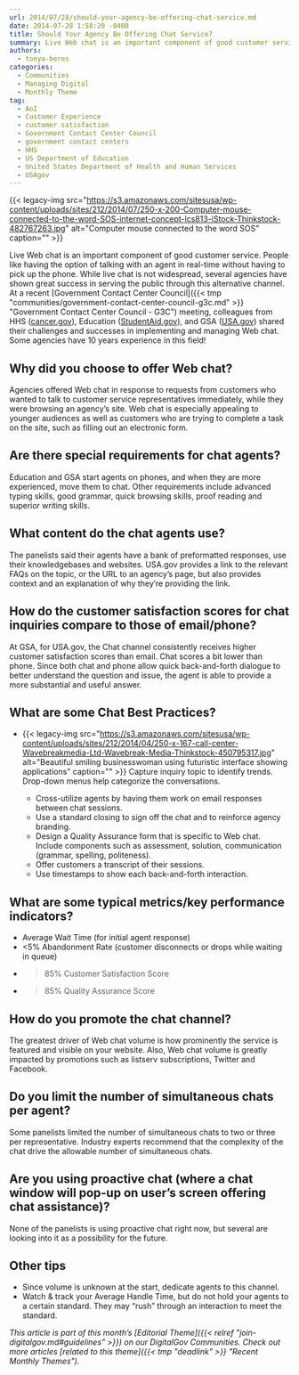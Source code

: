 ```yaml
---
url: 2014/07/28/should-your-agency-be-offering-chat-service.md
date: 2014-07-28 1:58:20 -0400
title: Should Your Agency Be Offering Chat Service?
summary: Live Web chat is an important component of good customer service. People like having the option of talking with an agent in real-time without having to pick up the phone. While live chat is not widespread, several agencies have shown great success in serving the public through this alternative channel. At a recent Government Contact
authors:
  - tonya-beres
categories:
  - Communities
  - Managing Digital
  - Monthly Theme
tag:
  - AoI
  - Customer Experience
  - customer satisfaction
  - Government Contact Center Council
  - government contact centers
  - HHS
  - US Department of Education
  - United States Department of Health and Human Services
  - USAgov
---
```


{{< legacy-img src="https://s3.amazonaws.com/sitesusa/wp-content/uploads/sites/212/2014/07/250-x-200-Computer-mouse-connected-to-the-word-SOS-internet-concept-lcs813-iStock-Thinkstock-482767263.jpg" alt="Computer mouse connected to the word SOS" caption="" >}}

Live Web chat is an important component of good customer service. People like having the option of talking with an agent in real-time without having to pick up the phone. While live chat is not widespread, several agencies have shown great success in serving the public through this alternative channel. At a recent [Government Contact Center Council]({{< tmp "communities/government-contact-center-council-g3c.md" >}} "Government Contact Center Council - G3C") meeting, colleagues from HHS ([cancer.gov](http://www.cancer.gov/)), Education ([StudentAid.gov](https://studentaid.ed.gov/)), and GSA ([USA.gov](http://www.usa.gov/)) shared their challenges and successes in implementing and managing Web chat. Some agencies have 10 years experience in this field!

## Why did you choose to offer Web chat?

Agencies offered Web chat in response to requests from customers who wanted to talk to customer service representatives immediately, while they were browsing an agency’s site. Web chat is especially appealing to younger audiences as well as customers who are trying to complete a task on the site, such as filling out an electronic form.

## Are there special requirements for chat agents?

Education and GSA start agents on phones, and when they are more experienced, move them to chat. Other requirements include advanced typing skills, good grammar, quick browsing skills, proof reading and superior writing skills.

## What content do the chat agents use?

The panelists said their agents have a bank of preformatted responses, use their knowledgebases and websites. USA.gov provides a link to the relevant FAQs on the topic, or the URL to an agency’s page, but also provides context and an explanation of why they’re providing the link.

## How do the customer satisfaction scores for chat inquiries compare to those of email/phone?

At GSA, for USA.gov, the Chat channel consistently receives higher customer satisfaction scores than email. Chat scores a bit lower than phone. Since both chat and phone allow quick back-and-forth dialogue to better understand the question and issue, the agent is able to provide a more substantial and useful answer.

## What are some Chat Best Practices?

  * {{< legacy-img src="https://s3.amazonaws.com/sitesusa/wp-content/uploads/sites/212/2014/04/250-x-167-call-center-Wavebreakmedia-Ltd-Wavebreak-Media-Thinkstock-450795317.jpg" alt="Beautiful smiling businesswoman using futuristic interface showing applications" caption="" >}}
    Capture inquiry topic to identify trends. Drop-down menus help categorize the conversations.</li>

      * Cross-utilize agents by having them work on email responses between chat sessions.
      * Use a standard closing to sign off the chat and to reinforce agency branding.
      * Design a Quality Assurance form that is specific to Web chat. Include components such as assessment, solution, communication (grammar, spelling, politeness).
      * Offer customers a transcript of their sessions.
      * Use timestamps to show each back-and-forth interaction.</ul>

    ## What are some typical metrics/key performance indicators?

      * Average Wait Time (for initial agent response)
      * <5% Abandonment Rate (customer disconnects or drops while waiting in queue)
      * >85% Customer Satisfaction Score
      * >85% Quality Assurance Score

    ## How do you promote the chat channel?

    The greatest driver of Web chat volume is how prominently the service is featured and visible on your website. Also, Web chat volume is greatly impacted by promotions such as listserv subscriptions, Twitter and Facebook.

    ## Do you limit the number of simultaneous chats per agent?

    Some panelists limited the number of simultaneous chats to two or three per representative. Industry experts recommend that the complexity of the chat drive the allowable number of simultaneous chats.

    ## Are you using proactive chat (where a chat window will pop-up on user’s screen offering chat assistance)?

    None of the panelists is using proactive chat right now, but several are looking into it as a possibility for the future.

    ## Other tips

      * Since volume is unknown at the start, dedicate agents to this channel.
      * Watch & track your Average Handle Time, but do not hold your agents to a certain standard. They may “rush” through an interaction to meet the standard.

    _This article is part of this month&#8217;s [Editorial Theme]({{< relref "join-digitalgov.md#guidelines" >}}) on our DigitalGov Communities. Check out more articles [related to this theme]({{< tmp "deadlink" >}} "Recent Monthly Themes")._
